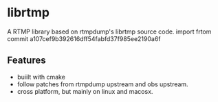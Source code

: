 # librtmp
A RTMP library based on rtmpdump's librtmp source code. import frtom commit a107cef9b392616dff54fabfd37f985ee2190a6f

## Features
* buiilt with cmake
* follow patches from rtmpdump upstream and obs upstream.
* cross platform, but mainly on linux and macosx.